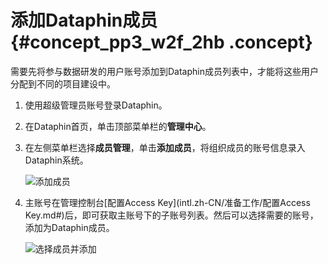 # 添加Dataphin成员 {#concept_pp3_w2f_2hb .concept}

需要先将参与数据研发的用户账号添加到Dataphin成员列表中，才能将这些用户分配到不同的项目建设中。

1.  使用超级管理员账号登录Dataphin。
2.  在Dataphin首页，单击顶部菜单栏的**管理中心**。
3.  在左侧菜单栏选择**成员管理**，单击**添加成员**，将组织成员的账号信息录入Dataphin系统。

    ![添加成员](http://static-aliyun-doc.oss-cn-hangzhou.aliyuncs.com/assets/img/148040/156464874941372_zh-CN.png)

4.  主账号在管理控制台[配置Access Key](intl.zh-CN/准备工作/配置Access Key.md#)后，即可获取主账号下的子账号列表。然后可以选择需要的账号，添加为Dataphin成员。

    ![选择成员并添加](http://static-aliyun-doc.oss-cn-hangzhou.aliyuncs.com/assets/img/148040/156464875047991_zh-CN.png)


